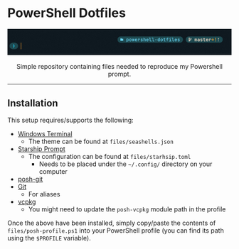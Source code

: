 # PowerShell Dotfiles

![Example prompt](./images/prompt.PNG)

<p align="center">
Simple repository containing files needed to reproduce my Powershell prompt.
</p>

___

## Installation

This setup requires/supports the following:

- [Windows Terminal](https://github.com/microsoft/terminal)
  - The theme can be found at `files/seashells.json`
- [Starship Prompt](https://starship.rs/)
  - The configuration can be found at `files/starhsip.toml`
    - Needs to be placed under the `~/.config/` directory on your computer
- [posh-git](https://github.com/dahlbyk/posh-git)
- [Git](https://git-scm.com/)
  - For aliases
- [vcpkg](https://github.com/microsoft/vcpkg)
  - You might need to update the `posh-vcpkg` module path in the profile

Once the above have been installed, simply copy/paste the contents of `files/posh-profile.ps1` into your PowerShell profile (you can find its path using the `$PROFILE` variable).